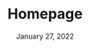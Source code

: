 ---
layout: proto/homepage
categories: [prototype, homepage]
title: Homepage
type: [sub-nav-item, prototype]
permalink: /prototype/homepage/
description: Homepage page
date: "January 27, 2022"
hero-image: /assets/customImages/homepage/hero-home-two.webp
large-image: /assets/customImages/homepage/EV_charging_station.webp
sub_one-image: /assets/customImages/homepage/bee_pollination.webp
sub_two-image: /assets/customImages/homepage/Iowa_wind.webp
highlight_one-image: /assets/customImages/homepage/greenOne.png
highlight_two-image: /assets/customImages/homepage/greenTwo.png
alert-info: Fourth National Climate Assessment Volume II -
alert-link: /link/to/report
alert-link-text: Read the Report
intro-text: Summary text to add in hero – 140 characters max – temp incididunt ut labore et dolore magna aliqua. Interdum velit euismod in pellentesque. Libero justo laoreet sit amet cursus.
resource-one: /assets/customImages/homepage/Blueheron_Montana.png
resource-two: /assets/customImages/homepage/GreenSeaTurtle.png
resource-three: /assets/customImages/homepage/Foreststewardship.png

body-text: Lorem ipsum dolor sit amet, consectetur adipiscing elit, sed do eiusmod tempor incididunt ut labore et dolore magna aliqua. Interdum velit euismod in pellentesque. Libero justo laoreet sit amet cursus. Purus semper eget duis at tellus. Nisl vel pretium lectus quam id leo in vitae turpis. Sed risus pretium quam vulputate dignissim suspendisse in. Lacinia quis vel eros donec ac. Neque volutpat ac tincidunt vitae semper quis lectus nulla at. Odio ut enim blandit volutpat. Sed pulvinar proin gravida hendrerit. Lorem ipsum dolor sit amet, consectetur adipiscing elit, sed do eiusmod tempor incididunt ut labore et dolore magna aliqua. Interdum velit euismod in pellentesque. Libero justo laoreet sit amet cursus. Purus semper eget duis at tellus. Nisl vel pretium lectus quam id leo in vitae turpis. Sed risus pretium quam vulputate dignissim suspendisse in. Lacinia quis vel eros donec ac. Neque volutpat ac tincidunt vitae semper quis lectus nulla at. Odio ut enim blandit volutpat. Sed pulvinar proin gravida hendrerit.
---
